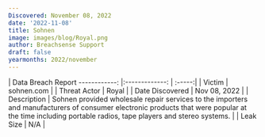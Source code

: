 ```yaml
---
Discovered: November 08, 2022
date: '2022-11-08'
title: Sohnen
image: images/blog/Royal.png
author: Breachsense Support
draft: false
yearmonths: 2022/november
---
```



| Data Breach Report
------------:     |:-------------:    | :-----:|
| Victim      | sohnen.com      | 
| Threat Actor      | Royal      | 
| Date Discovered      | Nov 08, 2022      | 
| Description      | Sohnen provided wholesale repair services to the importers and manufacturers of consumer electronic products that were popular at the time including portable radios, tape players and stereo systems.      | 
| Leak Size      | N/A      | 

